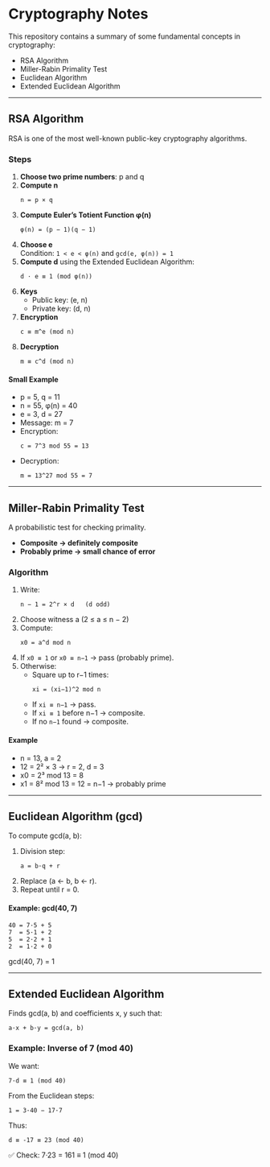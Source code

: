 #  Cryptography Notes

This repository contains a summary of some fundamental concepts in cryptography:  
- RSA Algorithm  
- Miller-Rabin Primality Test  
- Euclidean Algorithm  
- Extended Euclidean Algorithm  

---

##  RSA Algorithm
RSA is one of the most well-known public-key cryptography algorithms.  

### Steps
1. **Choose two prime numbers**: p and q  
2. **Compute n**  
   ```
   n = p × q
   ```
3. **Compute Euler’s Totient Function φ(n)**  
   ```
   φ(n) = (p − 1)(q − 1)
   ```
4. **Choose e**  
   Condition: `1 < e < φ(n)` and `gcd(e, φ(n)) = 1`  
5. **Compute d** using the Extended Euclidean Algorithm:  
   ```
   d · e ≡ 1 (mod φ(n))
   ```
6. **Keys**  
   - Public key: (e, n)  
   - Private key: (d, n)  
7. **Encryption**  
   ```
   c ≡ m^e (mod n)
   ```
8. **Decryption**  
   ```
   m ≡ c^d (mod n)
   ```

#### Small Example
- p = 5, q = 11  
- n = 55, φ(n) = 40  
- e = 3, d = 27  
- Message: m = 7  
- Encryption:  
  ```
  c = 7^3 mod 55 = 13
  ```
- Decryption:  
  ```
  m = 13^27 mod 55 = 7
  ```

---

##  Miller-Rabin Primality Test
A probabilistic test for checking primality.  

- **Composite → definitely composite**  
- **Probably prime → small chance of error**

### Algorithm
1. Write:  
   ```
   n − 1 = 2^r × d   (d odd)
   ```
2. Choose witness a (2 ≤ a ≤ n − 2)  
3. Compute:  
   ```
   x0 = a^d mod n
   ```
4. If `x0 ≡ 1` or `x0 ≡ n−1` → pass (probably prime).  
5. Otherwise:  
   - Square up to r−1 times:  
     ```
     xi = (xi−1)^2 mod n
     ```
   - If `xi ≡ n−1` → pass.  
   - If `xi ≡ 1` before n−1 → composite.  
   - If no `n−1` found → composite.  

#### Example
- n = 13, a = 2  
- 12 = 2² × 3 → r = 2, d = 3  
- x0 = 2³ mod 13 = 8  
- x1 = 8² mod 13 = 12 = n−1 → probably prime 

---

## Euclidean Algorithm (gcd)
To compute gcd(a, b):  

1. Division step:  
   ```
   a = b·q + r
   ```
2. Replace (a ← b, b ← r).  
3. Repeat until r = 0.  

#### Example: gcd(40, 7)
```
40 = 7·5 + 5
7  = 5·1 + 2
5  = 2·2 + 1
2  = 1·2 + 0
```
 gcd(40, 7) = 1

---

## Extended Euclidean Algorithm
Finds gcd(a, b) and coefficients x, y such that:  
```
a·x + b·y = gcd(a, b)
```

### Example: Inverse of 7 (mod 40)
We want:  
```
7·d ≡ 1 (mod 40)
```
From the Euclidean steps:  
```
1 = 3·40 − 17·7
```
Thus:  
```
d ≡ -17 ≡ 23 (mod 40)
```

✅ Check: 7·23 = 161 ≡ 1 (mod 40)

